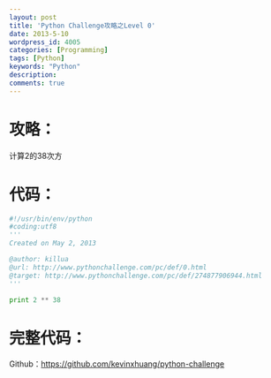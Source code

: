 ```yaml
---
layout: post
title: 'Python Challenge攻略之Level 0'
date: 2013-5-10
wordpress_id: 4005
categories: [Programming]
tags: [Python]
keywords: "Python"
description: 
comments: true
---
```

# 攻略：
计算2的38次方

# 代码：

``` python 
#!/usr/bin/env/python
#coding:utf8
'''
Created on May 2, 2013

@author: killua
@url: http://www.pythonchallenge.com/pc/def/0.html
@target: http://www.pythonchallenge.com/pc/def/274877906944.html
'''

print 2 ** 38
```

# 完整代码：
Github：<https://github.com/kevinxhuang/python-challenge>
